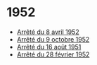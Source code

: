# 1952

- [Arrêté du 8 avril 1952](arrete-du-8-avril-1952)
- [Arrêté du 9 octobre 1952](arrete-du-9-octobre-1952)
- [Arrêté du 16 août 1951](arrete-du-16-aout-1951)
- [Arrêté du 28 février 1952](arrete-du-28-fevrier-1952)
